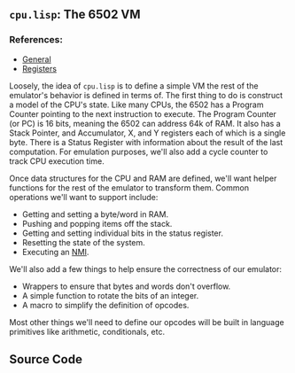 ## `cpu.lisp`: The 6502 VM

### References:
* [General](http://nesdev.parodius.com/6502.txt)
* [Registers](http://www.obelisk.demon.co.uk/6502/registers.html)

Loosely, the idea of `cpu.lisp` is to define a simple VM the rest of the emulator's
behavior is defined in terms of. The first thing to do is construct a model
of the CPU's state. Like many CPUs, the 6502 has a Program Counter pointing
to the next instruction to execute. The Program Counter (or PC) is 16 bits,
meaning the 6502 can address 64k of RAM. It also has a Stack Pointer,
and Accumulator, X, and Y registers each of which is a single byte. There is a
Status Register with information about the result of the last computation.
For emulation purposes, we'll also add a cycle counter to track CPU execution time.

Once data structures for the CPU and RAM are defined, we'll want helper functions
for the rest of the emulator to transform them. Common operations we'll want to
support include:

* Getting and setting a byte/word in RAM.
* Pushing and popping items off the stack.
* Getting and setting individual bits in the status register.
* Resetting the state of the system.
* Executing an [NMI](http://en.wikipedia.org/wiki/Non_maskable_interrupt).

We'll also add a few things to help ensure the correctness of our emulator:

* Wrappers to ensure that bytes and words don't overflow.
* A simple function to rotate the bits of an integer.
* A macro to simplify the definition of opcodes.

Most other things we'll need to define our opcodes will be built in language
primitives like arithmetic, conditionals, etc.

## Source Code

